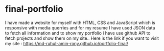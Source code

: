# final-portfolio
I have made a website for myself with HTML, CSS and JavaScript which is responsive with media querries and for my resume I have used JSON data to fetch all information and to show my portfolio i have use github API to fetch projects and show them on my site..
Here is the link if you want to visit my site : https://md-ruhul-amin-rony.github.io/portfolio-final/
